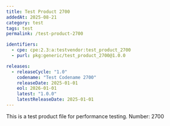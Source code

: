 ```yaml
---
title: Test Product 2700
addedAt: 2025-08-21
category: test
tags: test
permalink: /test-product-2700

identifiers:
  - cpe: cpe:2.3:a:testvendor:test_product_2700
  - purl: pkg:generic/test_product_2700@1.0.0

releases:
  - releaseCycle: "1.0"
    codename: "Test Codename 2700"
    releaseDate: 2025-01-01
    eol: 2026-01-01
    latest: "1.0.0"
    latestReleaseDate: 2025-01-01
---
```


This is a test product file for performance testing. Number: 2700
